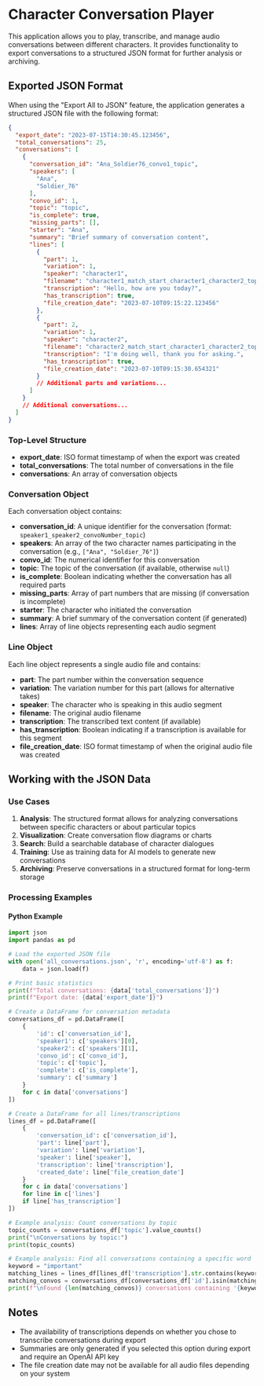 # Character Conversation Player

This application allows you to play, transcribe, and manage audio conversations between different characters. It provides functionality to export conversations to a structured JSON format for further analysis or archiving.

## Exported JSON Format

When using the "Export All to JSON" feature, the application generates a structured JSON file with the following format:

```json
{
  "export_date": "2023-07-15T14:30:45.123456",
  "total_conversations": 25,
  "conversations": [
    {
      "conversation_id": "Ana_Soldier76_convo1_topic",
      "speakers": [
        "Ana",
        "Soldier_76"
      ],
      "convo_id": 1,
      "topic": "topic",
      "is_complete": true,
      "missing_parts": [],
      "starter": "Ana",
      "summary": "Brief summary of conversation content",
      "lines": [
        {
          "part": 1,
          "variation": 1,
          "speaker": "character1",
          "filename": "character1_match_start_character1_character2_topic_convo1_1.mp3",
          "transcription": "Hello, how are you today?",
          "has_transcription": true,
          "file_creation_date": "2023-07-10T09:15:22.123456"
        },
        {
          "part": 2,
          "variation": 1,
          "speaker": "character2",
          "filename": "character2_match_start_character1_character2_topic_convo1_2.mp3",
          "transcription": "I'm doing well, thank you for asking.",
          "has_transcription": true,
          "file_creation_date": "2023-07-10T09:15:30.654321"
        }
        // Additional parts and variations...
      ]
    }
    // Additional conversations...
  ]
}
```

### Top-Level Structure

- **export_date**: ISO format timestamp of when the export was created
- **total_conversations**: The total number of conversations in the file
- **conversations**: An array of conversation objects

### Conversation Object

Each conversation object contains:

- **conversation_id**: A unique identifier for the conversation (format: `speaker1_speaker2_convoNumber_topic`)
- **speakers**: An array of the two character names participating in the conversation (e.g., `["Ana", "Soldier_76"]`)
- **convo_id**: The numerical identifier for this conversation
- **topic**: The topic of the conversation (if available, otherwise `null`)
- **is_complete**: Boolean indicating whether the conversation has all required parts
- **missing_parts**: Array of part numbers that are missing (if conversation is incomplete)
- **starter**: The character who initiated the conversation
- **summary**: A brief summary of the conversation content (if generated)
- **lines**: Array of line objects representing each audio segment

### Line Object

Each line object represents a single audio file and contains:

- **part**: The part number within the conversation sequence
- **variation**: The variation number for this part (allows for alternative takes)
- **speaker**: The character who is speaking in this audio segment
- **filename**: The original audio filename
- **transcription**: The transcribed text content (if available)
- **has_transcription**: Boolean indicating if a transcription is available for this segment
- **file_creation_date**: ISO format timestamp of when the original audio file was created

## Working with the JSON Data

### Use Cases

1. **Analysis**: The structured format allows for analyzing conversations between specific characters or about particular topics
2. **Visualization**: Create conversation flow diagrams or charts
3. **Search**: Build a searchable database of character dialogues
4. **Training**: Use as training data for AI models to generate new conversations
5. **Archiving**: Preserve conversations in a structured format for long-term storage

### Processing Examples

#### Python Example

```python
import json
import pandas as pd

# Load the exported JSON file
with open('all_conversations.json', 'r', encoding='utf-8') as f:
    data = json.load(f)

# Print basic statistics
print(f"Total conversations: {data['total_conversations']}")
print(f"Export date: {data['export_date']}")

# Create a DataFrame for conversation metadata
conversations_df = pd.DataFrame([
    {
        'id': c['conversation_id'],
        'speaker1': c['speakers'][0],
        'speaker2': c['speakers'][1],
        'convo_id': c['convo_id'],
        'topic': c['topic'],
        'complete': c['is_complete'],
        'summary': c['summary']
    }
    for c in data['conversations']
])

# Create a DataFrame for all lines/transcriptions
lines_df = pd.DataFrame([
    {
        'conversation_id': c['conversation_id'],
        'part': line['part'],
        'variation': line['variation'],
        'speaker': line['speaker'],
        'transcription': line['transcription'],
        'created_date': line['file_creation_date']
    }
    for c in data['conversations']
    for line in c['lines']
    if line['has_transcription']
])

# Example analysis: Count conversations by topic
topic_counts = conversations_df['topic'].value_counts()
print("\nConversations by topic:")
print(topic_counts)

# Example analysis: Find all conversations containing a specific word
keyword = "important"
matching_lines = lines_df[lines_df['transcription'].str.contains(keyword, case=False, na=False)]
matching_convos = conversations_df[conversations_df['id'].isin(matching_lines['conversation_id'])]
print(f"\nFound {len(matching_convos)} conversations containing '{keyword}'")
```

## Notes

- The availability of transcriptions depends on whether you chose to transcribe conversations during export
- Summaries are only generated if you selected this option during export and require an OpenAI API key
- The file creation date may not be available for all audio files depending on your system
